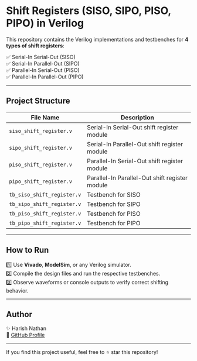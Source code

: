 # Shift Registers (SISO, SIPO, PISO, PIPO) in Verilog

This repository contains the Verilog implementations and testbenches for **4 types of shift registers**:  

✅ Serial-In Serial-Out (SISO)  
✅ Serial-In Parallel-Out (SIPO)  
✅ Parallel-In Serial-Out (PISO)  
✅ Parallel-In Parallel-Out (PIPO)

---

## Project Structure

| File Name                     | Description                                  |
|-------------------------------|----------------------------------------------|
| `siso_shift_register.v`       | Serial-In Serial-Out shift register module    |
| `sipo_shift_register.v`       | Serial-In Parallel-Out shift register module  |
| `piso_shift_register.v`       | Parallel-In Serial-Out shift register module  |
| `pipo_shift_register.v`       | Parallel-In Parallel-Out shift register module|
| `tb_siso_shift_register.v`    | Testbench for SISO                           |
| `tb_sipo_shift_register.v`    | Testbench for SIPO                           |
| `tb_piso_shift_register.v`    | Testbench for PISO                           |
| `tb_pipo_shift_register.v`    | Testbench for PIPO                           |

---

## How to Run

1️⃣ Use **Vivado**, **ModelSim**, or any Verilog simulator.  
2️⃣ Compile the design files and run the respective testbenches.  
3️⃣ Observe waveforms or console outputs to verify correct shifting behavior.

---

## Author

✨ Harish Nathan  
🔗 [GitHub Profile](https://github.com/Harish-Nathan)

---

If you find this project useful, feel free to ⭐ star this repository!
